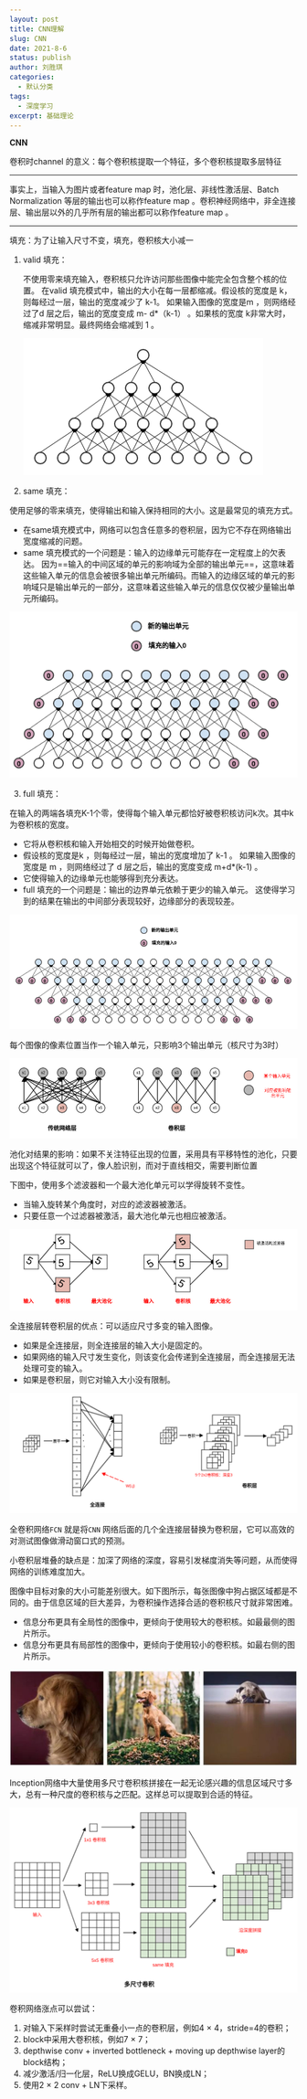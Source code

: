 ```yaml
---
layout: post
title: CNN理解
slug: CNN
date: 2021-8-6
status: publish
author: 刘胜琪
categories: 
  - 默认分类
tags: 
  - 深度学习
excerpt: 基础理论
---
```


**CNN**

卷积时channel 的意义：每个卷积核提取一个特征，多个卷积核提取多层特征

------

事实上，当输入为图片或者feature map 时，池化层、非线性激活层、Batch Normalization 等层的输出也可以称作feature map 。卷积神经网络中，非全连接层、输出层以外的几乎所有层的输出都可以称作feature map 。

------



填充：为了让输入尺寸不变，填充，卷积核大小减一

1. valid 填充：

   不使用零来填充输入，卷积核只允许访问那些图像中能完全包含整个核的位置。
    在valid 填充模式中，输出的大小在每一层都缩减。假设核的宽度是 k，则每经过一层，输出的宽度减少了 k-1。
    如果输入图像的宽度是m ，则网络经过了d 层之后，输出的宽度变成 m- d*（k-1） 。如果核的宽度 k非常大时，缩减非常明显。最终网络会缩减到 1 。

   ![](2021-8-6-CNN理解.assets/cnn_valid.png)

2.  same 填充：

   使用足够的零来填充，使得输出和输入保持相同的大小。这是最常见的填充方式。

   - 在same填充模式中，网络可以包含任意多的卷积层，因为它不存在网络输出宽度缩减的问题。
   - same 填充模式的一个问题是：输入的边缘单元可能存在一定程度上的欠表达。
      因为==输入的中间区域的单元的影响域为全部的输出单元==，这意味着这些输入单元的信息会被很多输出单元所编码。而输入的边缘区域的单元的影响域只是输出单元的一部分，这意味着这些输入单元的信息仅仅被少量输出单元所编码。

   ![](2021-8-6-CNN理解.assets/cnn_same.png)

3.  full 填充：

   在输入的两端各填充K-1个零，使得每个输入单元都恰好被卷积核访问k次。其中k为卷积核的宽度。

   - 它将从卷积核和输入开始相交的时候开始做卷积。
   -  假设核的宽度是k  ，则每经过一层，输出的宽度增加了 k-1 。
      如果输入图像的宽度是 m ，则网络经过了 d 层之后，输出的宽度变成 m+d*(k-1) 。
   - 它使得输入的边缘单元也能够得到充分表达。
   -  full 填充的一个问题是：输出的边界单元依赖于更少的输入单元。
      这使得学习到的结果在输出的中间部分表现较好，边缘部分的表现较差。

![](2021-8-6-CNN理解.assets/cnn_full.png)

每个图像的像素位置当作一个输入单元，只影响3个输出单元（核尺寸为3时）

![](2021-8-6-CNN理解.assets/sparse1.png)

池化对结果的影响：如果不关注特征出现的位置，采用具有平移特性的池化，只要出现这个特征就可以了，像人脸识别，而对于直线相交，需要判断位置

下图中，使用多个滤波器和一个最大池化单元可以学得旋转不变性。

- 当输入旋转某个角度时，对应的滤波器被激活。
- 只要任意一个过滤器被激活，最大池化单元也相应被激活。

![](2021-8-6-CNN理解.assets/rotate_pool.png)

全连接层转卷积层的优点：可以适应尺寸多变的输入图像。

-  如果是全连接层，则全连接层的输入大小是固定的。
- 如果网络的输入尺寸发生变化，则该变化会传递到全连接层，而全连接层无法处理可变的输入。
-  如果是卷积层，则它对输入大小没有限制。

![](2021-8-6-CNN理解.assets/fc_to_cn.png)

全卷积网络`FCN` 就是将`CNN` 网络后面的几个全连接层替换为卷积层，它可以高效的对测试图像做滑动窗口式的预测。

小卷积层堆叠的缺点是：加深了网络的深度，容易引发梯度消失等问题，从而使得网络的训练难度加大。

​	图像中目标对象的大小可能差别很大。如下图所示，每张图像中狗占据区域都是不同的。由于信息区域的巨大差异，为卷积操作选择合适的卷积核尺寸就非常困难。

-  信息分布更具有全局性的图像中，更倾向于使用较大的卷积核。如最最侧的图片所示。
- 信息分布更具有局部性的图像中，更倾向于使用较小的卷积核。如最右侧的图片所示。

![](2021-8-6-CNN理解.assets/cnn_kernel_size.jpg)

Inception网络中大量使用多尺寸卷积核拼接在一起无论感兴趣的信息区域尺寸多大，总有一种尺度的卷积核与之匹配。这样总可以提取到合适的特征。

![](2021-8-6-CNN理解.assets/cnn_multi_kernel.png)



卷积网络涨点可以尝试：

1. 对输入下采样时尝试无重叠小一点的卷积层，例如4 $\times$ 4，stride=4的卷积；
2. block中采用大卷积核，例如7 $\times$ 7；
3. depthwise conv + inverted bottleneck + moving up depthwise layer的block结构；
4. 减少激活/归一化层，ReLU换成GELU，BN换成LN；
5. 使用2 $\times$ 2 conv + LN下采样。
